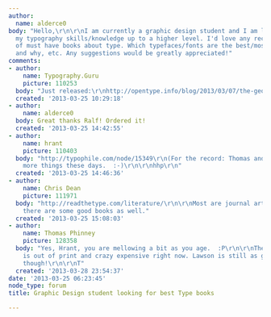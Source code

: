 ```yaml
---
author:
  name: alderce0
body: "Hello,\r\n\r\nI am currently a graphic design student and I am looking to bring
  my typography skills/knowledge up to a higher level. I'd love any recommendations
  of must have books about type. Which typefaces/fonts are the best/most widely accepted
  and why, etc. Any suggestions would be greatly appreciated!"
comments:
- author:
    name: Typography.Guru
    picture: 110253
  body: "Just released:\r\nhttp://opentype.info/blog/2013/03/07/the-geometry-of-type-100-typefaces-explained-by-typographer-stephen-coles/"
  created: '2013-03-25 10:29:18'
- author:
    name: alderce0
  body: Great thanks Ralf! Ordered it!
  created: '2013-03-25 14:42:55'
- author:
    name: hrant
    picture: 110403
  body: "http://typophile.com/node/15349\r\n(For the record: Thomas and I agree on
    more things these days.  :-)\r\n\r\nhhp\r\n"
  created: '2013-03-25 14:46:36'
- author:
    name: Chris Dean
    picture: 111971
  body: "http://readthetype.com/literature/\r\n\r\nMost are journal articles, but
    there are some good books as well."
  created: '2013-03-25 15:08:03'
- author:
    name: Thomas Phinney
    picture: 128358
  body: "Yes, Hrant, you are mellowing a bit as you age.  :P\r\n\r\nThe Tracy book
    is out of print and crazy expensive right now. Lawson is still as good as ever,
    though!\r\n\r\nT"
  created: '2013-03-28 23:54:37'
date: '2013-03-25 06:23:45'
node_type: forum
title: Graphic Design student looking for best Type books

---
```

